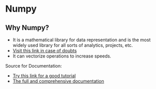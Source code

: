 # Numpy 


## Why Numpy?
- It is a mathematical library for data representation and is the most widely used library for all sorts of analytics, projects, etc.
- [Visit this link in case of doubts](http://stackoverflow.com/questions/993984/why-numpy-instead-of-python-lists)
- It can vectorize operations to increase speeds.


Source for Documentation:
- [Try this link for a good tutorial](http://cs231n.github.io/python-numpy-tutorial/)
- [The full and comprehensive documentation](https://docs.scipy.org/doc/)
